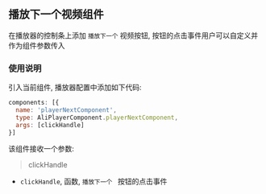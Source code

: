 ## 播放下一个视频组件

在播放器的控制条上添加 `播放下一个` 视频按钮, 按钮的点击事件用户可以自定义并作为组件参数传入

### 使用说明

引入当前组件, 播放器配置中添加如下代码:

```js
components: [{
  name: 'playerNextComponent',
  type: AliPlayerComponent.playerNextComponent,
  args: [clickHandle]
}]
```

该组件接收一个参数:

> clickHandle

- `clickHandle`, 函数, `播放下一个 ` 按钮的点击事件